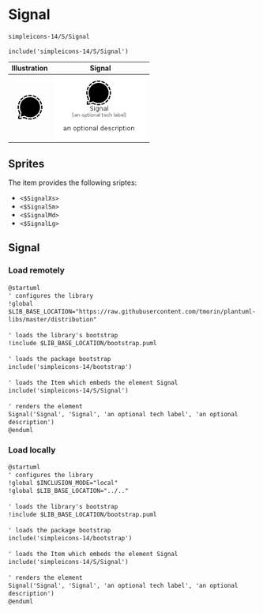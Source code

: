 # Signal


```text
simpleicons-14/S/Signal
```

```text
include('simpleicons-14/S/Signal')
```



| Illustration | Signal |
| :---: | :---: |
| ![illustration for Illustration](../../simpleicons-14/S/Signal.png) | ![illustration for Signal](../../simpleicons-14/S/Signal.Local.png) |



## Sprites
The item provides the following sriptes:

- `<$SignalXs>`
- `<$SignalSm>`
- `<$SignalMd>`
- `<$SignalLg>`





## Signal

### Load remotely
```plantuml
@startuml
' configures the library
!global $LIB_BASE_LOCATION="https://raw.githubusercontent.com/tmorin/plantuml-libs/master/distribution"

' loads the library's bootstrap
!include $LIB_BASE_LOCATION/bootstrap.puml

' loads the package bootstrap
include('simpleicons-14/bootstrap')

' loads the Item which embeds the element Signal
include('simpleicons-14/S/Signal')

' renders the element
Signal('Signal', 'Signal', 'an optional tech label', 'an optional description')
@enduml
```

### Load locally
```plantuml
@startuml
' configures the library
!global $INCLUSION_MODE="local"
!global $LIB_BASE_LOCATION="../.."

' loads the library's bootstrap
!include $LIB_BASE_LOCATION/bootstrap.puml

' loads the package bootstrap
include('simpleicons-14/bootstrap')

' loads the Item which embeds the element Signal
include('simpleicons-14/S/Signal')

' renders the element
Signal('Signal', 'Signal', 'an optional tech label', 'an optional description')
@enduml
```

